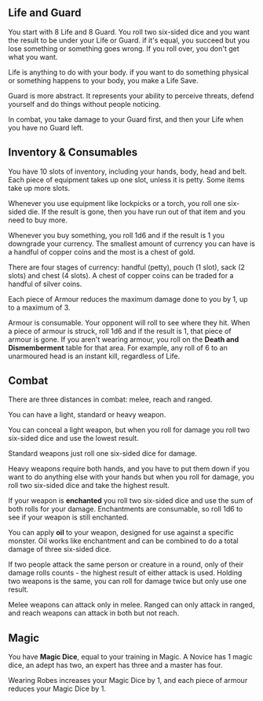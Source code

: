 ## Life and Guard

You start with 8 Life and 8 Guard. You roll two six-sided dice and you want the result to be under your Life or Guard. if it's equal, you succeed but you lose something or something goes wrong. If you roll over, you don't get what you want.

Life is anything to do with your body. if you want to do something physical or something happens to your body, you make a Life Save. 

Guard is more abstract. It represents your ability to perceive threats, defend yourself and do things without people noticing.

In combat, you take damage to your Guard first, and then your Life when you have no Guard left. 


## Inventory & Consumables

You have 10 slots of inventory, including your hands, body, head and belt. Each piece of equipment takes up one slot, unless it is petty. Some items take up more slots.

Whenever you use equipment like lockpicks or a torch, you roll one six-sided die. If the result is gone, then you have run out of that item and you need to buy more.

Whenever you buy something, you roll 1d6 and if the result is 1 you downgrade your currency. The smallest amount of currency you can have is a handful of copper coins and the most is a chest of gold.

There are four stages of currency: handful (petty), pouch (1 slot), sack (2 slots) and chest (4 slots). A chest of copper coins can be traded for a handful of silver coins. 

Each piece of Armour reduces the maximum damage done to you by 1, up to a maximum of 3.

Armour is consumable. Your opponent will roll to see where they hit. When a piece of armour is struck, roll 1d6 and if the result is 1, that piece of armour is gone. If you aren't wearing armour, you roll on the **Death and Dismemberment** table for that area. For example, any roll of 6 to an unarmoured head is an instant kill, regardless of Life.

## Combat


There are three distances in combat: melee, reach and ranged.

You can have a light, standard or heavy weapon. 

You can conceal a light weapon, but when you roll for damage you roll two six-sided dice and use the lowest result.

Standard weapons just roll one six-sided dice for damage.

Heavy weapons require both hands, and you have to put them down if you want to do anything else with your hands but when you roll for damage, you roll two six-sided dice and take the highest result.

If your weapon is **enchanted** you roll two six-sided dice and use the sum of both rolls for your damage. Enchantments are consumable, so roll 1d6 to see if your weapon is still enchanted.

You can apply **oil** to your weapon, designed for use against a specific monster. Oil works like enchantment and can be combined to do a total damage of three six-sided dice.

If two people attack the same person or creature in a round, only of their damage rolls counts - the highest result of either attack is used. Holding two weapons is the same, you can roll for damage twice but only use one result.

Melee weapons can attack only in melee. Ranged can only attack in ranged, and reach weapons can attack in both but not reach.

## Magic

You have **Magic Dice**, equal to your training in Magic. A Novice has 1 magic dice, an adept has two, an expert has three and a master has four.

Wearing Robes increases your Magic Dice by 1, and each piece of armour reduces your Magic Dice by 1.

